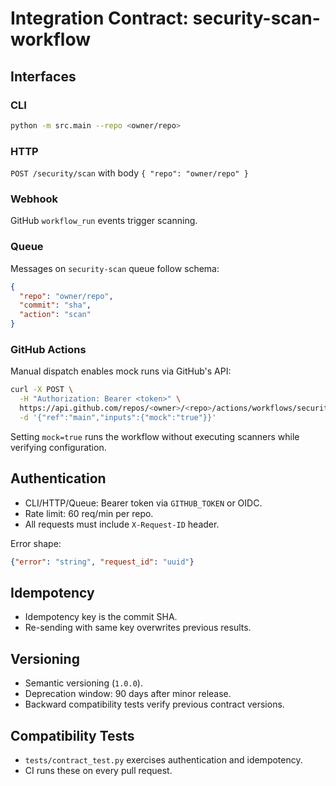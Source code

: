 # Integration Contract: security-scan-workflow

## Interfaces

### CLI
```bash
python -m src.main --repo <owner/repo>
```

### HTTP
`POST /security/scan` with body `{ "repo": "owner/repo" }`

### Webhook
GitHub `workflow_run` events trigger scanning.

### Queue
Messages on `security-scan` queue follow schema:
```json
{
  "repo": "owner/repo",
  "commit": "sha",
  "action": "scan"
}
```

### GitHub Actions
Manual dispatch enables mock runs via GitHub's API:
```bash
curl -X POST \
  -H "Authorization: Bearer <token>" \
  https://api.github.com/repos/<owner>/<repo>/actions/workflows/security-scan.yml/dispatches \
  -d '{"ref":"main","inputs":{"mock":"true"}}'
```
Setting `mock=true` runs the workflow without executing scanners while verifying configuration.

## Authentication
- CLI/HTTP/Queue: Bearer token via `GITHUB_TOKEN` or OIDC.
- Rate limit: 60 req/min per repo.
- All requests must include `X-Request-ID` header.

Error shape:
```json
{"error": "string", "request_id": "uuid"}
```

## Idempotency
- Idempotency key is the commit SHA.
- Re-sending with same key overwrites previous results.

## Versioning
- Semantic versioning (`1.0.0`).
- Deprecation window: 90 days after minor release.
- Backward compatibility tests verify previous contract versions.

## Compatibility Tests
- `tests/contract_test.py` exercises authentication and idempotency.
- CI runs these on every pull request.
